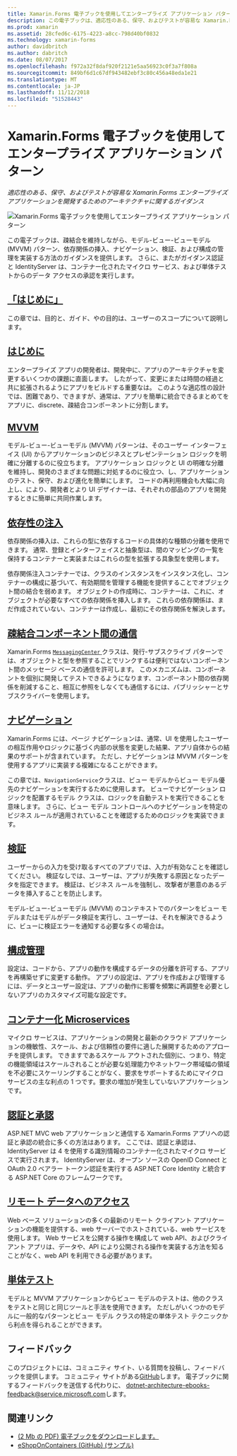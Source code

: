 ```yaml
---
title: Xamarin.Forms 電子ブックを使用してエンタープライズ アプリケーション パターン
description: この電子ブックは、適応性のある、保守、およびテストが容易な Xamarin.Forms エンタープライズ アプリケーションを開発するためのアーキテクチャに関するガイダンスを提供します。
ms.prod: xamarin
ms.assetid: 28cfed6c-6175-4223-a8cc-798d40bf0832
ms.technology: xamarin-forms
author: davidbritch
ms.author: dabritch
ms.date: 08/07/2017
ms.openlocfilehash: f972a32f8daf920f2121e5aa56923c0f3a7f808a
ms.sourcegitcommit: 849bf6d1c67df943482ebf3c80c456a48eda1e21
ms.translationtype: MT
ms.contentlocale: ja-JP
ms.lasthandoff: 11/12/2018
ms.locfileid: "51528443"
---
```

# <a name="enterprise-application-patterns-using-xamarinforms-ebook"></a>Xamarin.Forms 電子ブックを使用してエンタープライズ アプリケーション パターン

_適応性のある、保守、およびテストが容易な Xamarin.Forms エンタープライズ アプリケーションを開発するためのアーキテクチャに関するガイダンス_

![](images/cover-sml.png "Xamarin.Forms 電子ブックを使用してエンタープライズ アプリケーション パターン")

この電子ブックは、疎結合を維持しながら、モデル-ビュー-ビューモデル (MVVM) パターン、依存関係の挿入、ナビゲーション、検証、および構成の管理を実装する方法のガイダンスを提供します。 さらに、またがガイダンス認証と IdentityServer は、コンテナー化されたマイクロ サービス、および単体テストからのデータ アクセスの承認を実行します。

## <a name="prefaceprefacemd"></a>[「はじめに」](preface.md)

この章では、目的と、ガイド、やの目的は、ユーザーのスコープについて説明します。

## <a name="introductionintroductionmd"></a>[はじめに](introduction.md)

エンタープライズ アプリの開発者は、開発中に、アプリのアーキテクチャを変更するいくつかの課題に直面します。 したがって、変更にまたは時間の経過と共に拡張されるようにアプリをビルドする重要なは。 このような適応性の設計では、困難であり、できますが、通常は、アプリを簡単に統合できるまとめてをアプリに、discrete、疎結合コンポーネントに分割します。

## <a name="mvvmmvvmmd"></a>[MVVM](mvvm.md)

モデル-ビュー-ビューモデル (MVVM) パターンは、そのユーザー インターフェイス (UI) からアプリケーションのビジネスとプレゼンテーション ロジックを明確に分離するのに役立ちます。 アプリケーション ロジックと UI の明確な分離を維持し、開発のさまざまな問題に対処するのに役立つ、し、アプリケーションのテスト、保守、および進化を簡単にします。 コードの再利用機会も大幅に向上し、により、開発者とより UI デザイナーは、それぞれの部品のアプリを開発するときに簡単に共同作業します。

## <a name="dependency-injectiondependency-injectionmd"></a>[依存性の注入](dependency-injection.md)

依存関係の挿入は、これらの型に依存するコードの具体的な種類の分離を使用できます。 通常、登録とインターフェイスと抽象型は、間のマッピングの一覧を保持するコンテナーと実装またはこれらの型を拡張する具象型を使用します。

依存関係注入コンテナーでは、クラスのインスタンスをインスタンス化し、コンテナーの構成に基づいて、有効期間を管理する機能を提供することでオブジェクト間の結合を弱めます。 オブジェクトの作成時に、コンテナーは、これに、オブジェクトが必要なすべての依存関係を挿入します。 これらの依存関係は、まだ作成されていない、コンテナーは作成し、最初にその依存関係を解決します。

## <a name="communicating-between-loosely-coupled-componentscommunicating-between-loosely-coupled-componentsmd"></a>[疎結合コンポーネント間の通信](communicating-between-loosely-coupled-components.md)

Xamarin.Forms [ `MessagingCenter` ](xref:Xamarin.Forms.MessagingCenter)クラスは、発行-サブスクライブ パターンでは、オブジェクトと型を参照することでリンクするは便利ではないコンポーネント間のメッセージ ベースの通信を許可します。 このメカニズムは、コンポーネントを個別に開発してテストできるようになります、コンポーネント間の依存関係を削減すること、相互に参照をしなくても通信するには、パブリッシャーとサブスクライバーを使用します。

## <a name="navigationnavigationmd"></a>[ナビゲーション](navigation.md)

Xamarin.Forms には、ページ ナビゲーションは、通常、UI を使用したユーザーの相互作用やロジックに基づく内部の状態を変更した結果、アプリ自体からの結果のサポートが含まれています。 ただし、ナビゲーションは MVVM パターンを使用するアプリに実装する複雑になることができます。

この章では、`NavigationService`クラスは、ビュー モデルからビュー モデル優先のナビゲーションを実行するために使用します。 ビューでナビゲーション ロジックを配置するモデル クラスは、ロジックを自動テストを実行できることを意味します。 さらに、ビュー モデル コントロールへのナビゲーションを特定のビジネス ルールが適用されていることを確認するためのロジックを実装できます。

## <a name="validationvalidationmd"></a>[検証](validation.md)

ユーザーからの入力を受け取るすべてのアプリでは、入力が有効なことを確認してください。 検証なしでは、ユーザーは、アプリが失敗する原因となったデータを指定できます。 検証は、ビジネス ルールを強制し、攻撃者が悪意のあるデータを挿入することを防止します。

モデル-ビュー-ビューモデル (MVVM) のコンテキストでのパターンをビュー モデルまたはモデルがデータ検証を実行し、ユーザーは、それを解決できるように、ビューに検証エラーを通知する必要な多くの場合は。

## <a name="configuration-managementconfiguration-managementmd"></a>[構成管理](configuration-management.md)

設定は、コードから、アプリの動作を構成するデータの分離を許可する、アプリを再構築せずに変更する動作。 アプリの設定は、アプリを作成および管理するには、データとユーザー設定は、アプリの動作に影響を頻繁に再調整を必要としないアプリのカスタマイズ可能な設定です。

## <a name="containerized-microservicescontainerized-microservicesmd"></a>[コンテナー化 Microservices](containerized-microservices.md)

マイクロ サービスは、アプリケーションの開発と最新のクラウド アプリケーションの機敏性、スケール、および信頼性の要件に適した展開するためのアプローチを提供します。 できますであるスケール アウトされた個別に、つまり、特定の機能領域はスケールされることが必要な処理能力やネットワーク帯域幅の領域を不必要にスケーリングすることがなく、要求をサポートするためにマイクロ サービスの主な利点の 1 つです。要求の増加が発生していないアプリケーションです。

## <a name="authentication-and-authorizationauthentication-and-authorizationmd"></a>[認証と承認](authentication-and-authorization.md)

ASP.NET MVC web アプリケーションと通信する Xamarin.Forms アプリへの認証と承認の統合に多くの方法はあります。 ここでは、認証と承認は、IdentityServer は 4 を使用する識別情報のコンテナー化されたマイクロ サービスで実行されます。 IdentityServer は、オープン ソースの OpenID Connect と OAuth 2.0 ベアラー トークン認証を実行する ASP.NET Core Identity と統合する ASP.NET Core のフレームワークです。

## <a name="accessing-remote-dataaccessing-remote-datamd"></a>[リモート データへのアクセス](accessing-remote-data.md)

Web ベース ソリューションの多くの最新のリモート クライアント アプリケーションの機能を提供する、web サーバーでホストされている、web サービスを使用します。 Web サービスを公開する操作を構成して web API、およびクライアント アプリは、データや、API により公開される操作を実装する方法を知ることがなく、web API を利用できる必要があります。

## <a name="unit-testingunit-testingmd"></a>[単体テスト](unit-testing.md)

モデルと MVVM アプリケーションからビュー モデルのテストは、他のクラスをテストと同じと同じツールと手法を使用できます。 ただしがいくつかのモデルに一般的なパターンとビュー モデル クラスの特定の単体テスト テクニックから利点を得られることができます。

## <a name="feedback"></a>フィードバック

このプロジェクトには、コミュニティ サイト、いる質問を投稿し、フィードバックを提供します。 コミュニティ サイトがある[GitHub](https://github.com/dotnet-architecture/eShopOnContainers)します。 電子ブックに関するフィードバックを送信する代わりに、 [ dotnet-architecture-ebooks-feedback@service.microsoft.com](mailto:dotnet-architecture-ebooks-feedback@service.microsoft.com)します。


## <a name="related-links"></a>関連リンク

- [(2 Mb の PDF) 電子ブックをダウンロードします。](https://aka.ms/xamarinpatternsebook)
- [eShopOnContainers (GitHub) (サンプル)](https://github.com/dotnet-architecture/eShopOnContainers)
